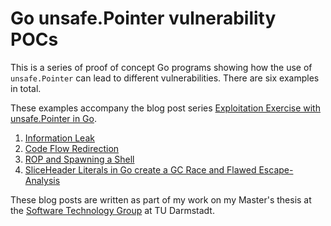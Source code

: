 # Go unsafe.Pointer vulnerability POCs

This is a series of proof of concept Go programs showing how the use of `unsafe.Pointer` can lead
to different vulnerabilities. There are six examples in total.

These examples accompany the blog post series [Exploitation Exercise with unsafe.Pointer in Go](https://dev.to/jlauinger/exploitation-exercise-with-unsafe-pointer-in-go-information-leak-part-1-1kga).

 1. [Information Leak](https://dev.to/jlauinger/exploitation-exercise-with-unsafe-pointer-in-go-information-leak-part-1-1kga)
 2. [Code Flow Redirection](https://dev.to/jlauinger/exploitation-exercise-with-go-unsafe-pointer-code-flow-redirection-part-2-5hgm)
 3. [ROP and Spawning a Shell](https://dev.to/jlauinger/exploitation-exercise-with-go-unsafe-pointer-rop-and-spawning-a-shell-part-3-4mm7)
 4. [SliceHeader Literals in Go create a GC Race and Flawed Escape-Analysis](https://dev.to/jlauinger/sliceheader-literals-in-go-create-a-gc-race-and-flawed-escape-analysis-exploitation-with-unsafe-pointer-on-real-world-code-4mh7)

These blog posts are written as part of my work on my Master's thesis at the [Software Technology Group](https://www.stg.tu-darmstadt.de/stg/homepage.en.jsp) at TU Darmstadt.

